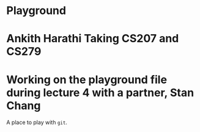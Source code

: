 # Playground

# Ankith Harathi Taking CS207 and CS279

# Working on the playground file during lecture 4 with a partner, Stan Chang

A place to play with `git`.
